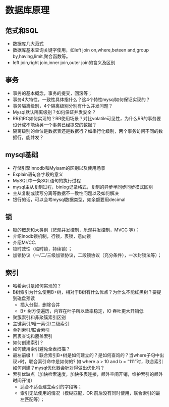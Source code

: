 # 数据库原理

## 范式和SQL

- 数据库几大范式
- 数据库基本查询关键字使用，如left join on,where,beteen and,group by,having,limit,聚合函数等。
- left join,right join,inner join,outer join的含义及区别

## 事务

- 事务的基本概念，事务的提交，回滚等；
- 事务4大特性，一致性具体指什么？这4个特性mysql如何保证实现的？
- 事务隔离级别，4个隔离级别分别有什么并发问题？
- Mysql默认隔离级别？如何保证并发安全？
- RR和RC如何实现的？RR使用场景？对比volatile可见性，为什么RR的事务要设计成不能读另一个事务已经提交的数据？
- 隔离级别的单位是数据表还是数据行？如串行化级别，两个事务访问不同的数据行，能并发？



## mysql基础

- 存储引擎Innodb和Myisam的区别以及使用场景
- Explain语句各字段的意义
- MySQL中一条SQL语句的执行过程
- mysql主从复制过程，binlog记录格式，复制的异步半同步同步模式区别
- 主从复制或读写分离等数据不一致性问题以及如何解决
- 银行的话，可以会考mysql数据类型，如余额要用decimal



## 锁

- 锁的概念和大类别（悲观并发控制，乐观并发控制，MVCC 等）；
- 介绍Inodb锁机制，行锁，表锁，意向锁
- 介绍MVCC.
- 锁时效性（临时锁，持续锁）；
- 加锁协议（一/二/三级加锁协议，二段锁协议（充分条件），一次封锁法等）；



## 索引

- 哈希索引是如何实现的？
- B树索引为什么使用B+树，相对于B树有什么优点？为什么不能红黑树？要提到磁盘预读
  - 插入分裂，删除合并
  - B+ 树方便遍历，内容在叶子所以效率稳定，IO 吞吐更大开销低
- 聚簇索引和非聚簇索引区别
- 主键索引/唯一索引/二级索引
- 单列索引/联合索引
- 回表查询和覆盖索引
- 如何创建索引？
- 如何使用索引避免全表扫描？
- 最左前缀！！联合索引B+树是如何建立的？是如何查询的？当where子句中出现>时，联合索引命中是如何的? 如 where a > 10 and b = “111”时，联合索引如何创建？mysql优化器会针对得做出优化吗？
- 索引优缺点（加快检索速度，加快多表连接，额外空间开销，维护索引的额外时间开销）
  - 适合不适合建立索引的字段等；
  - 索引无法使用的情况（模糊匹配，OR 前后没有同时使用，联合索引的最左匹配等）；

